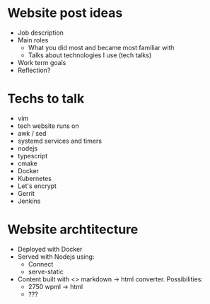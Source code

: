 # Website post ideas

* Job description
* Main roles
    - What you did most and became most familiar with
    - Talks about technologies I use (tech talks)
* Work term goals
* Reflection?

# Techs to talk

* vim
* tech website runs on
* awk / sed
* systemd services and timers
* nodejs
* typescript
* cmake
* Docker
* Kubernetes
* Let's encrypt
* Gerrit
* Jenkins

# Website archtitecture

* Deployed with Docker
* Served with Nodejs using:
    - Connect
    - serve-static
* Content built with <> markdown -> html converter. Possibilities:
    - 2750 wpml -> html
    - ???
